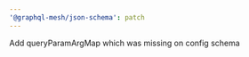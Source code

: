 ```yaml
---
'@graphql-mesh/json-schema': patch
---
```


Add queryParamArgMap which was missing on config schema
